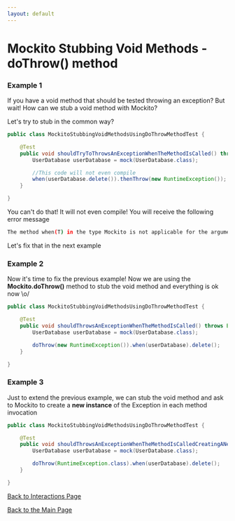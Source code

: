 ```yaml
---
layout: default
---
```


# Mockito Stubbing Void Methods - doThrow() method

### Example 1

If you have a void method that should be tested throwing an exception? But wait! How can we stub a void method with
Mockito?

Let's try to stub in the common way?

```java
public class MockitoStubbingVoidMethodsUsingDoThrowMethodTest {

	@Test
	public void shouldTryToThrowsAnExceptionWhenTheMethodIsCalled() throws Exception {
		UserDatabase userDatabase = mock(UserDatabase.class);

        //This code will not even compile
		when(userDatabase.delete()).thenThrow(new RuntimeException());
	}

}
```

You can't do that! It will not even compile! You will receive the following error message

```bash
The method when(T) in the type Mockito is not applicable for the arguments (void)
```

Let's fix that in the next example

### Example 2

Now it's time to fix the previous example! Now we are using the **Mockito.doThrow()** method
to stub the void method and everything is ok now \o/

```java
public class MockitoStubbingVoidMethodsUsingDoThrowMethodTest {

    @Test
	public void shouldThrowsAnExceptionWhenTheMethodIsCalled() throws Exception {
		UserDatabase userDatabase = mock(UserDatabase.class);

		doThrow(new RuntimeException()).when(userDatabase).delete();
	}

}

```

### Example 3

Just to extend the previous example, we can stub the void method and ask to Mockito to create
a **new instance** of the Exception in each method invocation

```java
public class MockitoStubbingVoidMethodsUsingDoThrowMethodTest {

    @Test
	public void shouldThrowsAnExceptionWhenTheMethodIsCalledCreatingANewInstanceOfTheException() throws Exception {
		UserDatabase userDatabase = mock(UserDatabase.class);

		doThrow(RuntimeException.class).when(userDatabase).delete();
	}

}
```

[Back to Interactions Page](mockito-stubbing-void-methods)

[Back to the Main Page](/mockito-crafting-code)

